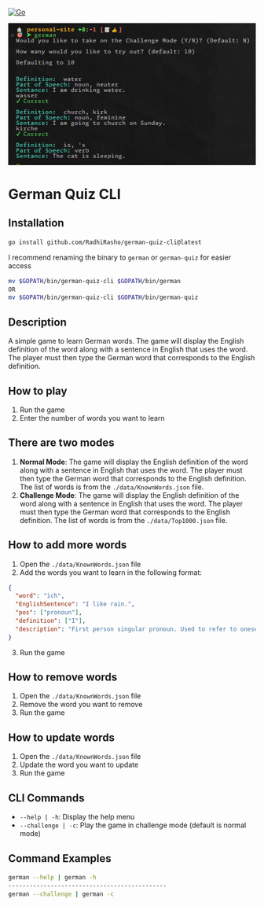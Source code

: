 [![Go](https://github.com/RadhiRasho/german-quiz-cli/actions/workflows/go.yml/badge.svg)](https://github.com/RadhiRasho/german-quiz-cli/actions/workflows/go.yml)

![German Quiz](./GermanQuiz.png)

# German Quiz CLI

## Installation
```Bash
go install github.com/RadhiRasho/german-quiz-cli@latest
```
I recommend renaming the binary to `german` or `german-quiz` for easier access
```Bash
mv $GOPATH/bin/german-quiz-cli $GOPATH/bin/german
OR
mv $GOPATH/bin/german-quiz-cli $GOPATH/bin/german-quiz
```

## Description
A simple game to learn German words. The game will display the English definition of the word along with a sentence in English that uses the word. The player must then type the German word that corresponds to the English definition.

## How to play
1. Run the game
2. Enter the number of words you want to learn

## There are two modes
1. **Normal Mode**: The game will display the English definition of the word along with a sentence in English that uses the word. The player must then type the German word that corresponds to the English definition. The list of words is from the `./data/KnownWords.json` file.
2. **Challenge Mode**: The game will display the English definition of the word along with a sentence in English that uses the word. The player must then type the German word that corresponds to the English definition. The list of words is from the `./data/Top1000.json` file.

## How to add more words
1. Open the `./data/KnownWords.json` file
2. Add the words you want to learn in the following format:
```json
{
  "word": "ich",
  "EnglishSentence": "I like rain.",
  "pos": ["pronoun"],
  "definition": ["I"],
  "description": "First person singular pronoun. Used to refer to oneself."
}
```
3. Run the game

## How to remove words
1. Open the `./data/KnownWords.json` file
2. Remove the word you want to remove
3. Run the game

## How to update words
1. Open the `./data/KnownWords.json` file
2. Update the word you want to update
3. Run the game

## CLI Commands
- `--help | -h`: Display the help menu
- `--challenge | -c`: Play the game in challenge mode (default is normal mode)

## Command Examples
```bash
german --help | german -h
---------------------------------------------
german --challenge | german -c
```
